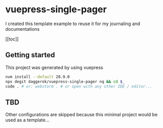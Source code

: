 # vuepress-single-pager
I created this template example to reuse it for my journaling and documentations

[[toc]]

## Getting started
This project was generated by using vuepress

```bash
nvm install --default 20.9.0
npx degit daggerok/vuepress-single-pager nq && cd $_
code . # or: webstorm . # or open with any other IDE / editor...
```

## TBD
Other configurations are skipped because this minimal project would be used as a template...
